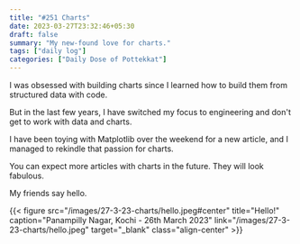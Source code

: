 ```yaml
---
title: "#251 Charts"
date: 2023-03-27T23:32:46+05:30
draft: false
summary: "My new-found love for charts."
tags: ["daily log"]
categories: ["Daily Dose of Pottekkat"]
---
```


I was obsessed with building charts since I learned how to build them from structured data with code.

But in the last few years, I have switched my focus to engineering and don't get to work with data and charts.

I have been toying with Matplotlib over the weekend for a new article, and I managed to rekindle that passion for charts.

You can expect more articles with charts in the future. They will look fabulous.

My friends say hello.

{{< figure src="/images/27-3-23-charts/hello.jpeg#center" title="Hello!" caption="Panampilly Nagar, Kochi - 26th March 2023" link="/images/27-3-23-charts/hello.jpeg" target="_blank" class="align-center" >}}
